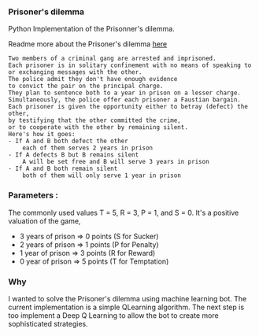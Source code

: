 ### Prisoner's dilemma

Python Implementation of the Prisonner's dilemma.

Readme more about the Prisoner's dilemma [here](http://en.wikipedia.org/wiki/Prisoner's_dilemma)

```
Two members of a criminal gang are arrested and imprisoned. 
Each prisoner is in solitary confinement with no means of speaking to 
or exchanging messages with the other.
The police admit they don't have enough evidence 
to convict the pair on the principal charge. 
They plan to sentence both to a year in prison on a lesser charge.
Simultaneously, the police offer each prisoner a Faustian bargain. 
Each prisoner is given the opportunity either to betray (defect) the other,
by testifying that the other committed the crime,
or to cooperate with the other by remaining silent. 
Here's how it goes:
- If A and B both defect the other
    each of them serves 2 years in prison
- If A defects B but B remains silent
    A will be set free and B will serve 3 years in prison
- If A and B both remain silent
    both of them will only serve 1 year in prison
```

### Parameters : 
The commonly used values T = 5, R = 3, P = 1, and S = 0.
It's a positive valuation of the game,
- 3 years of prison => 0 points (S for Sucker)
- 2 years of prison => 1 points (P for Penalty)
- 1 year  of prison => 3 points (R for Reward)
- 0 year  of prison => 5 points (T for Temptation)

### Why

I wanted to solve the Prisoner's dilemma using machine learning bot. The current implementation is a simple QLearning algorithm. The next step is too implement a Deep Q Learning to allow the bot to create more sophisticated strategies.

